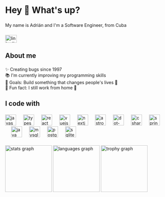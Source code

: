 <h1 align="left">Hey 👋 What's up?</h1>

###

<p align="left">My name is Adrián and I'm a Software Engineer, from Cuba</p>

###

<div align="left">
  <a href="https://www.linkedin.com/in/arodriguez797/" target="_blank">
    <img src="https://raw.githubusercontent.com/maurodesouza/profile-readme-generator/master/src/assets/icons/social/linkedin/default.svg" width="37" height="25" alt="linkedin logo"  />
  </a>
</div>

###

<h2 align="left">About me</h2>

###

<p align="left">✨ Creating bugs since 1997<br>📚 I'm currently improving my programming skills<br>🎯 Goals: Build something that changes people's lives 🚀<br>🎲 Fun fact: I still work from home 🤞</p>

###

<h2 align="left">I code with</h2>

###

<div align="left">
  <img src="https://cdn.simpleicons.org/javascript/F7DF1E" height="35" alt="javascript logo"  />
  <img width="15" />
  <img src="https://cdn.simpleicons.org/typescript/3178C6" height="35" alt="typescript logo"  />
  <img width="15" />
  <img src="https://cdn.simpleicons.org/react/61DAFB" height="35" alt="react logo"  />
  <img width="15" />
  <img src="https://cdn.simpleicons.org/vuedotjs/4FC08D" height="35" alt="vuejs logo"  />
  <img width="15" />
  <img src="https://cdn.simpleicons.org/nextdotjs/000000" height="35" alt="nextjs logo"  />
  <img width="15" />
  <img src="https://cdn.simpleicons.org/astro/FF5D01" height="35" alt="astro logo"  />
  <img width="15" />
  <img src="https://cdn.simpleicons.org/dotnet/512BD4" height="35" alt="dot-net logo"  />
  <img width="15" />
  <img src="https://skillicons.dev/icons?i=cs" height="35" alt="csharp logo"  />
  <img width="15" />
  <img src="https://cdn.simpleicons.org/spring/6DB33F" height="35" alt="spring logo"  />
  <img width="15" />
  <img src="https://skillicons.dev/icons?i=java" height="35" alt="java logo"  />
  <img width="15" />
  <img src="https://skillicons.dev/icons?i=mysql" height="35" alt="mysql logo"  />
  <img width="15" />
  <img src="https://cdn.simpleicons.org/postgresql/4169E1" height="35" alt="postgresql logo"  />
  <img width="15" />
  <img src="https://cdn.jsdelivr.net/gh/devicons/devicon/icons/sqlite/sqlite-original.svg" height="35" alt="sqlite logo"  />
</div>

###

<div align="left">
  <img src="https://github-readme-stats.vercel.app/api?username=keyboard97&hide_title=false&hide_rank=false&show_icons=true&include_all_commits=true&count_private=true&disable_animations=false&theme=default&locale=en&hide_border=true&order=1" height="150" alt="stats graph"  />
  <img src="https://github-readme-stats.vercel.app/api/top-langs?username=keyboard97&locale=en&hide_title=false&layout=compact&card_width=320&langs_count=10&theme=default&hide_border=true&order=2" height="150" alt="languages graph"  />
  <img src="https://github-profile-trophy.vercel.app?username=keyboard97&theme=flat&column=-1&row=2&margin-w=5&margin-h=8&no-bg=true&no-frame=true&order=4" height="150" alt="trophy graph"  />
</div>

###
